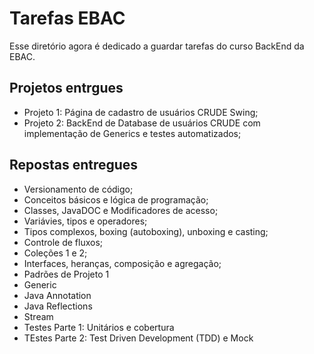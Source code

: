 # Tarefas EBAC
Esse diretório agora é dedicado a guardar tarefas do curso BackEnd da EBAC.

## Projetos entrgues

- Projeto 1: Página de cadastro de usuários CRUDE Swing;
- Projeto 2: BackEnd de Database de usuários CRUDE com implementação de Generics e testes automatizados;

## Repostas entregues

- Versionamento de código;
- Conceitos básicos e lógica de programação;
- Classes, JavaDOC e Modificadores de acesso;
- Variávies, tipos e operadores;
- Tipos complexos, boxing (autoboxing), unboxing e casting;
- Controle de fluxos;
- Coleções 1 e 2;
- Interfaces, heranças, composição e agregação;
- Padrões de Projeto 1
- Generic
- Java Annotation
- Java Reflections
- Stream
- Testes Parte 1: Unitários e cobertura 
- TEstes Parte 2: Test Driven Development (TDD) e Mock
